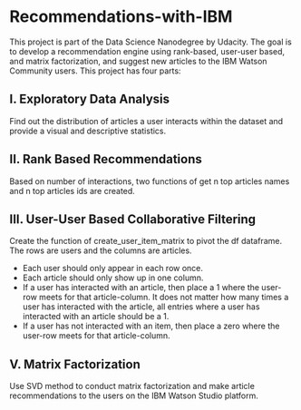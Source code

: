 # Recommendations-with-IBM
This project is part of the Data Science Nanodegree by Udacity. The goal is to develop a recommendation engine using rank-based, user-user based, and matrix factorization, and suggest new articles to the IBM Watson Community users.
This project has four parts:<br/>
## I. Exploratory Data Analysis<br/>
Find out the distribution of articles a user interacts within the dataset and provide a visual and descriptive statistics.

## II. Rank Based Recommendations<br/>
Based on number of interactions, two functions of get n top articles names and n top articles ids are created.

## III. User-User Based Collaborative Filtering <br/>
Create the function of create_user_item_matrix to pivot the df dataframe. The rows are users and the columns are articles.<br/>
* Each user should only appear in each row once.<br/>
* Each article should only show up in one column.<br/>
* If a user has interacted with an article, then place a 1 where the user-row meets for that article-column. It does not matter how many times a user has interacted with the article, all entries where a user has interacted with an article should be a 1.<br/>
* If a user has not interacted with an item, then place a zero where the user-row meets for that article-column.<br/>

## V. Matrix Factorization <br/>
Use SVD method to conduct matrix factorization and make article recommendations to the users on the IBM Watson Studio platform.<br/>
